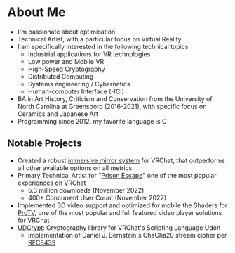 # About Me

* I'm passionate about optimisation!
* Technical Artist, with a particular focus on Virtual Reality 
* I am specifically interested in the following technical topics
  * Industrial applications for VR technologies
  * Low power and Mobile VR
  * High-Speed Cryptography
  * Distributed Computing
  * Systems engineering / Cybernetics
  * Human-computer Interface (HCI)
* BA in Art History, Criticism and Conservation from the University of North Carolina at Greensboro (2016-2021), with specific focus on Ceramics and Japanese Art
* Programming since 2012, my favorite language is C


## Notable Projects

* Created a robust [immersive mirror system](https://github.com/iigomaru/VRC-Shaders/releases/tag/v1.2.0) for VRChat, that outperforms all other available options on all metrics
* Primary Technical Artist for "[Prison Escape](https://vrchat.com/home/world/wrld_14750dd6-26a1-4edb-ae67-cac5bcd9ed6a)" one of the most popular experiences on VRChat
  * 5.3 million downloads (November 2022)
  * 400+ Concurrent User Count (November 2022)
* Implemented 3D video support and optimized for mobile the Shaders for [ProTV](https://gitlab.com/techanon/protv), one of the most popular and full featured video player solutions for VRChat
* [UDCrypt](https://github.com/iigomaru/UDcrypt): Cryptography library for VRChat's Scripting Language Udon
  * implementation of Daniel J. Bernstein's ChaCha20 stream cipher per [RFC8439](https://www.rfc-editor.org/rfc/rfc8439)
